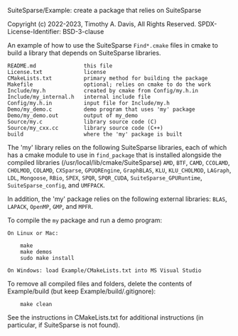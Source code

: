 SuiteSparse/Example: create a package that relies on SuiteSparse

Copyright (c) 2022-2023, Timothy A. Davis, All Rights Reserved.
SPDX-License-Identifier: BSD-3-clause

An example of how to use the SuiteSparse `Find*.cmake` files in cmake
to build a library that depends on SuiteSparse libraries.

    README.md               this file
    License.txt             license
    CMakeLists.txt          primary method for building the package
    Makefile                optional; relies on cmake to do the work
    Include/my.h            created by cmake from Config/my.h.in
    Include/my_internal.h   internal include file
    Config/my.h.in          input file for Include/my.h
    Demo/my_demo.c          demo program that uses 'my' package
    Demo/my_demo.out        output of my_demo
    Source/my.c             library source code (C)
    Source/my_cxx.cc        library source code (C++)
    build                   where the 'my' package is built

The 'my' library relies on the following SuiteSparse libraries, each of which
has a cmake module to use in `find_package` that is installed alongside the
compiled libraries (/usr/local/lib/cmake/SuiteSparse) `AMD`, `BTF`, `CAMD`,
`CCOLAMD`, `CHOLMOD`, `COLAMD`, `CXSparse`, `GPUQREngine`, `GraphBLAS`, `KLU`,
`KLU_CHOLMOD`, `LAGraph`, `LDL`, `Mongoose`, `RBio`, `SPEX`, `SPQR`,
`SPQR_CUDA`, `SuiteSparse_GPURuntime`, `SuiteSparse_config`, and `UMFPACK`.

In addition, the 'my' package relies on the following external libraries:
`BLAS`, `LAPACK`, `OpenMP`, `GMP`, and `MPFR`.

To compile the `my` package and run a demo program:

    On Linux or Mac:

        make
        make demos
        sudo make install

    On Windows: load Example/CMakeLists.txt into MS Visual Studio

To remove all compiled files and folders, delete the contents of Example/build
(but keep Example/build/.gitignore):

        make clean

See the instructions in CMakeLists.txt for additional instructions (in
particular, if SuiteSparse is not found).

